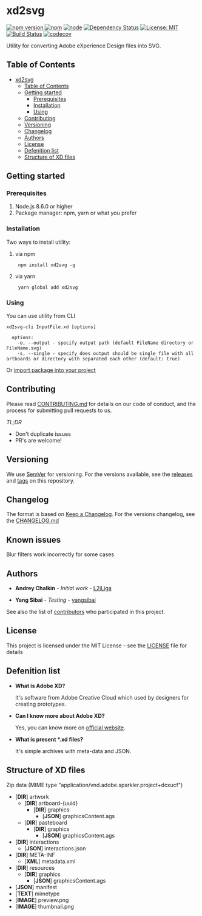 # xd2svg
[![npm version](https://badge.fury.io/js/xd2svg.svg?colorB=brightgreen)](https://www.npmjs.com/package/xd2svg)
[![npm](https://img.shields.io/npm/dm/xd2svg.svg?colorB=brightgreen)](https://www.npmjs.com/package/xd2svg)
[![node](https://img.shields.io/node/v/xd2svg.svg?colorB=brightgreen)](https://www.npmjs.com/package/xd2svg)
[![Dependency Status](https://img.shields.io/david/L2jLiga/xd2svg.svg)](https://david-dm.org/L2jLiga/xd2svg)
[![License: MIT](https://img.shields.io/badge/License-MIT-brightgreen.svg)](https://opensource.org/licenses/MIT)
[![Build Status](https://travis-ci.org/L2jLiga/xd2svg.svg?branch=master)](https://travis-ci.org/L2jLiga/xd2svg)
[![codecov](https://codecov.io/gh/L2jLiga/xd2svg/branch/master/graph/badge.svg)](https://codecov.io/gh/L2jLiga/xd2svg)

Utility for converting Adobe eXperience Design files into SVG.

## Table of Contents

   * [xd2svg](#xd2svg)
      * [Table of Contents](#table-of-contents)
      * [Getting started](#getting-started)
         * [Prerequisites](#prerequisites)
         * [Installation](#installation)
         * [Using](#using)
      * [Contributing](#contributing)
      * [Versioning](#versioning)
      * [Changelog](#changelog)
      * [Authors](#authors)
      * [License](#license)
      * [Defenition list](#defenition-list)
      * [Structure of XD files](#structure-of-xd-files)


## Getting started

### Prerequisites
1. Node.js 8.6.0 or higher
1. Package manager: npm, yarn or what you prefer

### Installation
Two ways to install utility:
1. via npm

   ```
    npm install xd2svg -g
   ```

1. via yarn

   ```
    yarn global add xd2svg
   ```

### Using
You can use utility from CLI

   ```
   xd2svg-cli InputFile.xd [options]
   
     options:
       -o, --output - specify output path (default FileName directory or FileName.svg)
       -s, --single - specify does output should be single file with all artboards or directory with separated each other (default: true)
   ```

Or [import package into your project](example)

## Contributing
Please read [CONTRIBUTING.md](.github/CONTRIBUTING.md) for details on our code of conduct, and the process for submitting pull requests to us.

*TL;DR*

- Don't duplicate issues
- PR's are welcome!

## Versioning
We use [SemVer](https://semver.org/spec/v2.0.0.html) for versioning.
For the versions available, see the [releases](https://github.com/L2jLiga/xd2svg/releases) and [tags](https://github.com/L2jLiga/xd2svg/tags) on this repository. 

## Changelog
The format is based on [Keep a Changelog](https://keepachangelog.com/en/1.0.0/).
For the versions changelog, see the [CHANGELOG.md](CHANGELOG.md)

## Known issues
Blur filters work incorrectly for some cases

## Authors
* **Andrey Chalkin** - *Initial work* - [L2jLiga](https://github.com/L2jLiga)

* **Yang Sibai** - *Testing* - [yangsibai](https://github.com/yangsibai)

See also the list of [contributors](https://github.com/L2jLiga/xd2svg/contributors) who participated in this project.

## License
This project is licensed under the MIT License - see the [LICENSE](LICENSE) file for details

## Defenition list
* **What is Adobe XD?**

   It's software from Adobe Creative Cloud which used by designers for creating prototypes.

* **Can I know more about Adobe XD?**

   Yes, you can know more on [official website](https://www.adobe.com/ru/products/xd.html).

* **What is present \*.xd files?**

   It's simple archives with meta-data and JSON.

## Structure of XD files
Zip data (MIME type "application/vnd.adobe.sparkler.project+dcxucf")

- [__DIR__] artwork
  - [__DIR__] artboard-{uuid}
    - [__DIR__] graphics
      - [__JSON__] graphicsContent.ags
  - [__DIR__] pasteboard
    - [__DIR__] graphics
      - [__JSON__] graphicsContent.ags
- [__DIR__] interactions
  - [__JSON__] interactions.json
- [__DIR__] META-INF
  - [__XML__] metadata.xml
- [__DIR__] resources
    - [__DIR__] graphics
      - [__JSON__] graphicsContent.ags
- [__JSON__] manifest
- [__TEXT__] mimetype
- [__IMAGE__] preview.png
- [__IMAGE__] thumbnail.png
